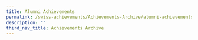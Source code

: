 ```yaml
---
title: Alumni Achievements
permalink: /swiss-achievements/Achievements-Archive/alumni-achievements/
description: ""
third_nav_title: Achievements Archive
---
```

